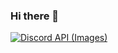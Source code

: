 ### Hi there 👋

<!--
**nvnora/nvnora** is a ✨ _special_ ✨ repository because its `README.md` (this file) appears on your GitHub profile.

Here are some ideas to get you started:

- 🔭 I’m currently working on ...
- 🌱 I’m currently learning ...
- 👯 I’m looking to collaborate on ...
- 🤔 I’m looking for help with ...
- 💬 Ask me about ...
- 📫 How to reach me: ...
- 😄 Pronouns: ...
- ⚡ Fun fact: ...
-->

<a href="https://discords.com/bio/p/qccoes" title="Open Discord Profile" target="_blank" rel="noopener">![Discord API (Images)](https://lanyard.cnrad.dev/api/1103064134565765230)</a>

